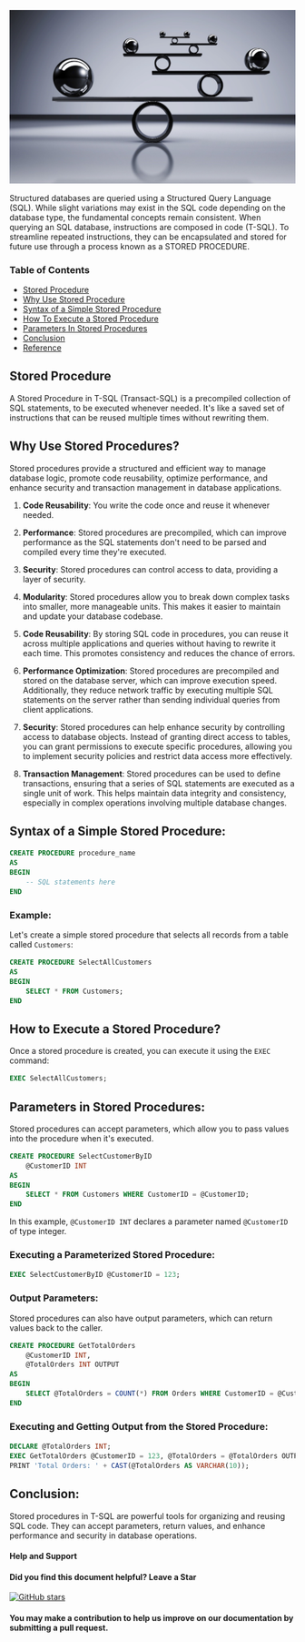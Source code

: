 ![RDB](https://github.com/chigozie-i/Stored-Procedure/blob/main/Stored%20Procedure.jpg)

Structured databases are queried using a Structured Query Language (SQL). While slight variations may exist in the SQL code depending on the database type, the fundamental concepts remain consistent. When querying an SQL database, instructions are composed in code (T-SQL). To streamline repeated instructions, they can be encapsulated and stored for future use through a process known as a STORED PROCEDURE.

### Table of Contents

- [Stored Procedure](#Stored-Procedure)
- [Why Use Stored Procedure](#Why-Use-Stored-Procedure)
- [Syntax of a Simple Stored Procedure](#Syntax-of-a-Simple-Stored-Procedure)
- [How To Execute a Stored Procedure](#How-To-Execute-a-Stored-Procedure)
- [Parameters In Stored Procedures](#Parameters-In-Stored-Procedures)
- [Conclusion](#Conclusion)
- [Reference](#Reference)

## Stored Procedure

A Stored Procedure in T-SQL (Transact-SQL) is a precompiled collection of SQL statements, to be executed whenever needed. It's like a saved set of instructions that can be reused multiple times without rewriting them.

## Why Use Stored Procedures?

Stored procedures provide a structured and efficient way to manage database logic, promote code reusability, optimize performance, and enhance security and transaction management in database applications.

1. **Code Reusability**: You write the code once and reuse it whenever needed.
2. **Performance**: Stored procedures are precompiled, which can improve performance as the SQL statements don't need to be parsed and compiled every time they're executed.
3. **Security**: Stored procedures can control access to data, providing a layer of security.

1. **Modularity**: Stored procedures allow you to break down complex tasks into smaller, more manageable units. This makes it easier to maintain and update your database codebase.

2. **Code Reusability**: By storing SQL code in procedures, you can reuse it across multiple applications and queries without having to rewrite it each time. This promotes consistency and reduces the chance of errors.

3. **Performance Optimization**: Stored procedures are precompiled and stored on the database server, which can improve execution speed. Additionally, they reduce network traffic by executing multiple SQL statements on the server rather than sending individual queries from client applications.

4. **Security**: Stored procedures can help enhance security by controlling access to database objects. Instead of granting direct access to tables, you can grant permissions to execute specific procedures, allowing you to implement security policies and restrict data access more effectively.

5. **Transaction Management**: Stored procedures can be used to define transactions, ensuring that a series of SQL statements are executed as a single unit of work. This helps maintain data integrity and consistency, especially in complex operations involving multiple database changes.


## Syntax of a Simple Stored Procedure:

```sql
CREATE PROCEDURE procedure_name
AS
BEGIN
    -- SQL statements here
END
```

### Example:

Let's create a simple stored procedure that selects all records from a table called `Customers`:

```sql
CREATE PROCEDURE SelectAllCustomers
AS
BEGIN
    SELECT * FROM Customers;
END
```

## How to Execute a Stored Procedure?

Once a stored procedure is created, you can execute it using the `EXEC` command:

```sql
EXEC SelectAllCustomers;
```

## Parameters in Stored Procedures:

Stored procedures can accept parameters, which allow you to pass values into the procedure when it's executed.

```sql
CREATE PROCEDURE SelectCustomerByID
    @CustomerID INT
AS
BEGIN
    SELECT * FROM Customers WHERE CustomerID = @CustomerID;
END
```

In this example, `@CustomerID INT` declares a parameter named `@CustomerID` of type integer.

### Executing a Parameterized Stored Procedure:

```sql
EXEC SelectCustomerByID @CustomerID = 123;
```

### Output Parameters:

Stored procedures can also have output parameters, which can return values back to the caller.

```sql
CREATE PROCEDURE GetTotalOrders
    @CustomerID INT,
    @TotalOrders INT OUTPUT
AS
BEGIN
    SELECT @TotalOrders = COUNT(*) FROM Orders WHERE CustomerID = @CustomerID;
END
```

### Executing and Getting Output from the Stored Procedure:

```sql
DECLARE @TotalOrders INT;
EXEC GetTotalOrders @CustomerID = 123, @TotalOrders = @TotalOrders OUTPUT;
PRINT 'Total Orders: ' + CAST(@TotalOrders AS VARCHAR(10));
```

## Conclusion:

Stored procedures in T-SQL are powerful tools for organizing and reusing SQL code. They can accept parameters, return values, and enhance performance and security in database operations.

#### Help and Support

#### Did you find this document helpful? Leave a Star

[![GitHub stars](https://img.shields.io/github/stars/chigozie-i/Stored-Procedure.svg?style=social)](https://github.com/chigozie-i/Stored-Procedure/stargazers)

#### You may make a contribution to help us improve on our documentation by submitting a pull request.

